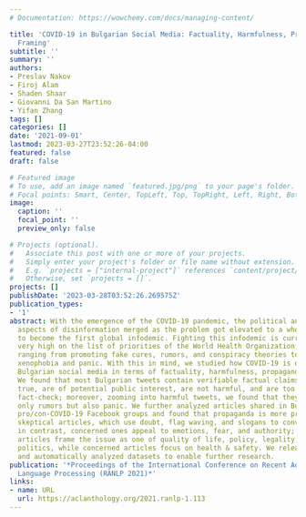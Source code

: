 ```yaml
---
# Documentation: https://wowchemy.com/docs/managing-content/

title: 'COVID-19 in Bulgarian Social Media: Factuality, Harmfulness, Propaganda, and
  Framing'
subtitle: ''
summary: ''
authors:
- Preslav Nakov
- Firoj Alam
- Shaden Shaar
- Giovanni Da San Martino
- Yifan Zhang
tags: []
categories: []
date: '2021-09-01'
lastmod: 2023-03-27T23:52:26-04:00
featured: false
draft: false

# Featured image
# To use, add an image named `featured.jpg/png` to your page's folder.
# Focal points: Smart, Center, TopLeft, Top, TopRight, Left, Right, BottomLeft, Bottom, BottomRight.
image:
  caption: ''
  focal_point: ''
  preview_only: false

# Projects (optional).
#   Associate this post with one or more of your projects.
#   Simply enter your project's folder or file name without extension.
#   E.g. `projects = ["internal-project"]` references `content/project/deep-learning/index.md`.
#   Otherwise, set `projects = []`.
projects: []
publishDate: '2023-03-28T03:52:26.269575Z'
publication_types:
- '1'
abstract: With the emergence of the COVID-19 pandemic, the political and the medical
  aspects of disinformation merged as the problem got elevated to a whole new level
  to become the first global infodemic. Fighting this infodemic is currently ranked
  very high on the list of priorities of the World Health Organization, with dangers
  ranging from promoting fake cures, rumors, and conspiracy theories to spreading
  xenophobia and panic. With this in mind, we studied how COVID-19 is discussed in
  Bulgarian social media in terms of factuality, harmfulness, propaganda, and framing.
  We found that most Bulgarian tweets contain verifiable factual claims, are factually
  true, are of potential public interest, are not harmful, and are too trivial to
  fact-check; moreover, zooming into harmful tweets, we found that they spread not
  only rumors but also panic. We further analyzed articles shared in Bulgarian partisan
  pro/con-COVID-19 Facebook groups and found that propaganda is more prevalent in
  skeptical articles, which use doubt, flag waving, and slogans to convey their message;
  in contrast, concerned ones appeal to emotions, fear, and authority; moreover, skeptical
  articles frame the issue as one of quality of life, policy, legality, economy, and
  politics, while concerned articles focus on health & safety. We release our manually
  and automatically analyzed datasets to enable further research.
publication: '*Proceedings of the International Conference on Recent Advances in Natural
  Language Processing (RANLP 2021)*'
links:
- name: URL
  url: https://aclanthology.org/2021.ranlp-1.113
---
```

